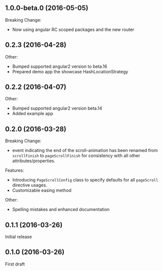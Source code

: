 ## 1.0.0-beta.0 (2016-05-05)

Breaking Change:
- Now using angular RC scoped packages and the new router

## 0.2.3 (2016-04-28)
Other:
- Bumped supported angular2 version to beta.16
- Prepared demo app the showcase HashLocationStrategy

## 0.2.2 (2016-04-07)
Other:
- Bumped supported angular2 version beta.14
- Added example app

## 0.2.0 (2016-03-28)

Breaking Change:
- event indicating the end of the scroll-animation has been renamed from `scrollFinish` to `pageScrollFinish` for consistency with all other attributes/properties.
  
Features:
- Introducing `PageScrollConfig` class to specify defaults for all `pageScroll` directive usages.
- Customizable easing method

Other:
- Spelling mistakes and enhanced documentation

## 0.1.1 (2016-03-26)
Initial release

## 0.1.0 (2016-03-26)
First draft

